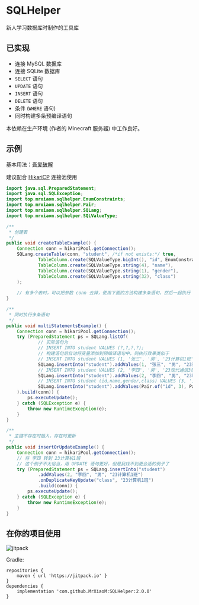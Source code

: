 # SQLHelper
新人学习数据库时制作的工具库

## 已实现

* 连接 MySQL 数据库
* 连接 SQLite 数据库
* `SELECT` 语句
* `UPDATE` 语句
* `INSERT` 语句
* `DELETE` 语句
* 条件 (`WHERE` 语句)
* 同时构建多条预编译语句

本依赖在生产环境 (作者的 Minecraft 服务器) 中工作良好。

## 示例

基本用法：[吾爱破解](https://www.52pojie.cn/thread-1629732-1-1.html)

建议配合 [HikariCP](https://github.com/brettwooldridge/HikariCP) 连接池使用

```java
import java.sql.PreparedStatement;
import java.sql.SQLException;
import top.mrxiaom.sqlhelper.EnumConstraints;
import top.mrxiaom.sqlhelper.Pair;
import top.mrxiaom.sqlhelper.SQLang;
import top.mrxiaom.sqlhelper.SQLValueType;

/**
 * 创建表
 */
public void createTableExample() {
    Connection conn = hikariPool.getConnection();
    SQLang.createTable(conn, "student", /*if not exists:*/ true,
            TableColumn.create(SQLValueType.bigInt(), "id", EnumConstraints.PRIMARY_KEY),
            TableColumn.create(SQLValueType.string(4), "name"),
            TableColumn.create(SQLValueType.string(1), "gender"),
            TableColumn.create(SQLValueType.string(32), "class")
    );
    
    // 有多个表时，可以把参数 conn 去掉，使用下面的方法构建多条语句，然后一起执行
}

/**
 * 同时执行多条语句
 */
public void multiStatementsExample() {
    Connection conn = hikariPool.getConnection();
    try (PreparedStatement ps = SQLang.listOf(
            // 实际语句为
            // INSERT INTO student VALUES (?,?,?,?);
            // 构建语句后自动将变量添加到预编译语句中，则执行效果类似于
            // INSERT INTO student VALUES (1, '张三', '男', '23计算机1班');
            SQLang.insertInto("student").addValues(1, "张三", "男", "23计算机1班"),
            // INSERT INTO student VALUES (2, '李四', '男', '23现代通信3班');
            SQLang.insertInto("student").addValues(2, "李四", "男", "23现代通信3班"),
            // INSERT INTO student (id,name,gender,class) VALUES (3, '王五', '女', '22光伏1班');
            SQLang.insertInto("student").addValues(Pair.of("id", 3), Pair.of("name", "王五"), Pair.of("gender", "女"), Pair.of("class", "22光伏1班"))
    ).build(conn)) {
        ps.executeUpdate();
    } catch (SQLException e) {
        throw new RuntimeException(e);
    }
}

/**
 * 主键不存在时插入，存在时更新
 */
public void insertOrUpdateExample() {
    Connection conn = hikariPool.getConnection();
    // 将 李四 转到 23计算机1班
    // 这个例子不太恰当，用 UPDATE 语句更好，但是我找不到更合适的例子了
    try (PreparedStatement ps = SQLang.insertInto("student")
            .addValues(2, "李四", "男", "23计算机1班")
            .onDuplicateKeyUpdate("class", "23计算机1班")
            .build(conn)) {
        ps.executeUpdate();
    } catch (SQLException e) {
        throw new RuntimeException(e);
    }
}
```

## 在你的项目使用

![jitpack](https://jitpack.io/v/MrXiaoM/SQLHelper.svg)

Gradle:
```buildscript
repositories {
    maven { url 'https://jitpack.io' }
}
dependencies {
    implementation 'com.github.MrXiaoM:SQLHelper:2.0.0'
}
```
